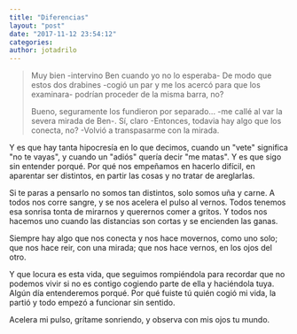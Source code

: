 ```yaml
---
title: "Diferencias"
layout: "post"
date: "2017-11-12 23:54:12"
categories:
author: jotadrilo
---
```


> Muy bien -intervino Ben cuando yo no lo esperaba- De modo que estos dos drabines -cogió un par y me los acercó para que los examinara- podrían proceder de la misma barra, no?
>
> Bueno, seguramente los fundieron por separado... -me callé al var la severa mirada de Ben-. Sí, claro -Entonces, todavia hay algo que los conecta, no? -Volvió a transpasarme con la mirada.


Y es que hay tanta hipocresía en lo que decimos, cuando un "vete" significa "no te vayas", y cuando un "adiós" quería decir "me matas".
Y es que sigo sin entender porqué. Por qué nos empeñamos en hacerlo difícil, en aparentar ser distintos, en partir las cosas y no tratar
de areglarlas.

Si te paras a pensarlo no somos tan distintos, solo somos uña y carne. A todos nos corre sangre, y se nos acelera el pulso al vernos.
Todos tenemos esa sonrisa tonta de mirarnos y querernos comer a gritos. Y todos nos hacemos uno cuando las distancias son cortas y se encienden
las ganas.

Siempre hay algo que nos conecta y nos hace movernos, como uno solo; que nos hace reir, con una mirada; que nos hace vernos, en los ojos del otro.

Y que locura es esta vida, que seguimos rompiéndola para recordar que no podemos vivir si no es contigo cogiendo parte de ella y haciéndola tuya.
Algún día entenderemos porqué. Por qué fuiste tú quién cogió mi vida, la partió y todo empezó a funcionar sin sentido.

Acelera mi pulso, grítame sonriendo, y observa con mis ojos tu mundo.
